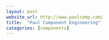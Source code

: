 ```yaml
---
layout: post
website_url: http://www.paulcomp.com/
title:  "Paul Component Engineering"
categories: [components]
---
```


